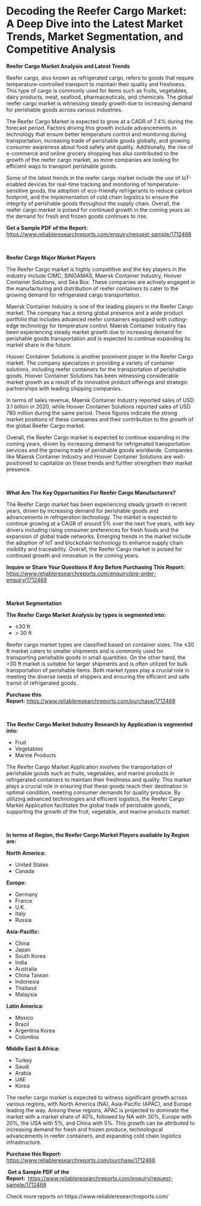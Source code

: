 <p><h1>Decoding the Reefer Cargo Market: A Deep Dive into the Latest Market Trends, Market Segmentation, and Competitive Analysis</h1></p><p><strong>Reefer Cargo Market Analysis and Latest Trends</strong></p>
<p><p>Reefer cargo, also known as refrigerated cargo, refers to goods that require temperature-controlled transport to maintain their quality and freshness. This type of cargo is commonly used for items such as fruits, vegetables, dairy products, meat, seafood, pharmaceuticals, and chemicals. The global reefer cargo market is witnessing steady growth due to increasing demand for perishable goods across various industries.</p><p>The Reefer Cargo Market is expected to grow at a CAGR of 7.4% during the forecast period. Factors driving this growth include advancements in technology that ensure better temperature control and monitoring during transportation, increasing trade of perishable goods globally, and growing consumer awareness about food safety and quality. Additionally, the rise of e-commerce and online grocery shopping has also contributed to the growth of the reefer cargo market, as more companies are looking for efficient ways to transport perishable goods.</p><p>Some of the latest trends in the reefer cargo market include the use of IoT-enabled devices for real-time tracking and monitoring of temperature-sensitive goods, the adoption of eco-friendly refrigerants to reduce carbon footprint, and the implementation of cold chain logistics to ensure the integrity of perishable goods throughout the supply chain. Overall, the reefer cargo market is poised for continued growth in the coming years as the demand for fresh and frozen goods continues to rise.</p></p>
<p><strong>Get a Sample PDF of the Report:&nbsp;</strong> <a href="https://www.reliableresearchreports.com/enquiry/request-sample/1712468">https://www.reliableresearchreports.com/enquiry/request-sample/1712468</a></p>
<p>&nbsp;</p>
<p><strong>Reefer Cargo Major Market Players</strong></p>
<p><p>The Reefer Cargo market is highly competitive and the key players in the industry include CIMC, SINGAMAS, Maersk Container Industry, Hoover Container Solutions, and Sea Box. These companies are actively engaged in the manufacturing and distribution of reefer containers to cater to the growing demand for refrigerated cargo transportation.</p><p>Maersk Container Industry is one of the leading players in the Reefer Cargo market. The company has a strong global presence and a wide product portfolio that includes advanced reefer containers equipped with cutting-edge technology for temperature control. Maersk Container Industry has been experiencing steady market growth due to increasing demand for perishable goods transportation and is expected to continue expanding its market share in the future.</p><p>Hoover Container Solutions is another prominent player in the Reefer Cargo market. The company specializes in providing a variety of container solutions, including reefer containers for the transportation of perishable goods. Hoover Container Solutions has been witnessing considerable market growth as a result of its innovative product offerings and strategic partnerships with leading shipping companies.</p><p>In terms of sales revenue, Maersk Container Industry reported sales of USD 3.1 billion in 2020, while Hoover Container Solutions reported sales of USD 780 million during the same period. These figures indicate the strong market positions of these companies and their contribution to the growth of the global Reefer Cargo market.</p><p>Overall, the Reefer Cargo market is expected to continue expanding in the coming years, driven by increasing demand for refrigerated transportation services and the growing trade of perishable goods worldwide. Companies like Maersk Container Industry and Hoover Container Solutions are well-positioned to capitalize on these trends and further strengthen their market presence.</p></p>
<p>&nbsp;</p>
<p><strong>What Are The Key Opportunities For Reefer Cargo Manufacturers?</strong></p>
<p><p>The Reefer Cargo market has been experiencing steady growth in recent years, driven by increasing demand for perishable goods and advancements in refrigeration technology. The market is expected to continue growing at a CAGR of around 5% over the next five years, with key drivers including rising consumer preferences for fresh foods and the expansion of global trade networks. Emerging trends in the market include the adoption of IoT and blockchain technology to enhance supply chain visibility and traceability. Overall, the Reefer Cargo market is poised for continued growth and innovation in the coming years.</p></p>
<p><strong>Inquire or Share Your Questions If Any Before Purchasing This Report:</strong> <a href="https://www.reliableresearchreports.com/enquiry/pre-order-enquiry/1712468">https://www.reliableresearchreports.com/enquiry/pre-order-enquiry/1712468</a></p>
<p>&nbsp;</p>
<p><strong>Market Segmentation</strong></p>
<p><strong>The Reefer Cargo Market Analysis by types is segmented into:</strong></p>
<p><ul><li>≤30 ft</li><li>> 30 ft</li></ul></p>
<p><p>Reefer cargo market types are classified based on container sizes. The ≤30 ft market caters to smaller shipments and is commonly used for transporting perishable goods in small quantities. On the other hand, the >30 ft market is suitable for larger shipments and is often utilized for bulk transportation of perishable items. Both market types play a crucial role in meeting the diverse needs of shippers and ensuring the efficient and safe transit of refrigerated goods.</p></p>
<p><strong>Purchase this Report:&nbsp;</strong><a href="https://www.reliableresearchreports.com/purchase/1712468">https://www.reliableresearchreports.com/purchase/1712468</a></p>
<p>&nbsp;</p>
<p><strong>The Reefer Cargo Market Industry Research by Application is segmented into:</strong></p>
<p><ul><li>Fruit</li><li>Vegetables</li><li>Marine Products</li></ul></p>
<p><p>The Reefer Cargo Market Application involves the transportation of perishable goods such as fruits, vegetables, and marine products in refrigerated containers to maintain their freshness and quality. This market plays a crucial role in ensuring that these goods reach their destination in optimal condition, meeting consumer demands for quality produce. By utilizing advanced technologies and efficient logistics, the Reefer Cargo Market Application facilitates the global trade of perishable goods, supporting the growth of the fruit, vegetable, and marine products market.</p></p>
<p>&nbsp;</p>
<p><strong>In terms of Region, the Reefer Cargo Market Players available by Region are:</strong></p>
<p>
    <p> <strong> North America: </strong>
        <ul>
            <li>United States</li>
            <li>Canada</li>
        </ul>
        </p> 
    <p> <strong> Europe: </strong>
        <ul>
            <li>Germany</li>
            <li>France</li>
            <li>U.K.</li>
            <li>Italy</li>
            <li>Russia</li>
        </ul>
        </p> 
    <p> <strong> Asia-Pacific: </strong>
        <ul>
            <li>China</li>
            <li>Japan</li>
            <li>South Korea</li>
            <li>India</li>
            <li>Australia</li>
            <li>China Taiwan</li>
            <li>Indonesia</li>
            <li>Thailand</li>
            <li>Malaysia</li>
        </ul>
        </p> 
    <p> <strong> Latin America: </strong>
        <ul>
            <li>Mexico</li>
            <li>Brazil</li>
            <li>Argentina Korea</li>
            <li>Colombia</li>
        </ul>
        </p> 
    <p> <strong> Middle East & Africa: </strong>
        <ul>
            <li>Turkey</li>
            <li>Saudi</li>
            <li>Arabia</li>
            <li>UAE</li>
            <li>Korea</li>
        </ul>
    </p>
    </p>
<p><p>The reefer cargo market is expected to witness significant growth across various regions, with North America (NA), Asia-Pacific (APAC), and Europe leading the way. Among these regions, APAC is projected to dominate the market with a market share of 40%, followed by NA with 30%, Europe with 20%, the USA with 5%, and China with 5%. This growth can be attributed to increasing demand for fresh and frozen produce, technological advancements in reefer containers, and expanding cold chain logistics infrastructure.</p></p>
<p><strong>Purchase this Report: </strong><a href="https://www.reliableresearchreports.com/purchase/1712468">https://www.reliableresearchreports.com/purchase/1712468</a></p>
<p>&nbsp;<strong>Get a Sample PDF of the Report:&nbsp;&nbsp;</strong><a href="https://www.reliableresearchreports.com/enquiry/request-sample/1712468">https://www.reliableresearchreports.com/enquiry/request-sample/1712468</a></p>
<p><strong></strong></p>
<p>Check more reports on https://www.reliableresearchreports.com/</p>